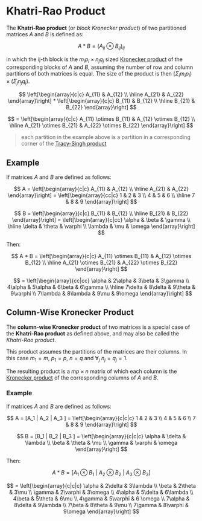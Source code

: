 # Khatri-Rao Product

The **Khatri-Rao product** (or _block Kronecker product_) of two partitioned matrices $A$ and $B$ is defined as:

$$
A * B = (A_{ij} \otimes B_{ij})_{ij}
$$

in which the ij-th block is the $m_i p_i \times n_j q_j$ sized [Kronecker product](https://github.com/damianc/math-notes/blob/master/matrices/kronecker-product.md) of the corresponding blocks of $A$ and $B$, assuming the number of row and column partitions of both matrices is equal. The size of the product is then $(\Sigma_i m_i p_i) \times (\Sigma_j n_j q_j)$.

$$
\left[\begin{array}{c|c}
A_{11} & A_{12}
\\
\hline
A_{21} & A_{22}
\end{array}\right] * \left[\begin{array}{c|c}
B_{11} & B_{12}
\\
\hline
B_{21} & B_{22}
\end{array}\right]
$$

$$
= \left[\begin{array}{c|c}
A_{11} \otimes B_{11} & A_{12} \otimes B_{12}
\\
\hline
A_{21} \otimes B_{21} & A_{22} \otimes B_{22}
\end{array}\right]
$$

> each partition in the example above is a partition in a corresponding corner of the [Tracy-Singh product](https://github.com/damianc/math-notes/blob/master/matrices/tracy-singh-product.md)

## Example

If matrices $A$ and $B$ are defined as follows:

$$
A = \left[\begin{array}{c|c}
A_{11} & A_{12}
\\
\hline
A_{21} & A_{22}
\end{array}\right] = \left[\begin{array}{cc|c}
1 & 2 & 3
\\
4 & 5 & 6
\\
\hline
7 & 8 & 9
\end{array}\right]
$$

$$
B = \left[\begin{array}{c|c}
B_{11} & B_{12}
\\
\hline
B_{21} & B_{22}
\end{array}\right] = \left[\begin{array}{c|cc}
\alpha & \beta & \gamma
\\
\hline
\delta & \theta & \varphi
\\
\lambda & \mu & \omega
\end{array}\right]
$$

Then:

$$
A * B = \left[\begin{array}{c|c}
A_{11} \otimes B_{11} & A_{12} \otimes B_{12}
\\
\hline
A_{21} \otimes B_{21} & A_{22} \otimes B_{22}
\end{array}\right]
$$

$$
= \left[\begin{array}{cc|cc}
\alpha & 2\alpha & 3\beta & 3\gamma
\\
4\alpha & 5\alpha & 6\beta & 6\gamma
\\
\hline
7\delta & 8\delta & 9\theta & 9\varphi
\\
7\lambda & 8\lambda & 9\mu & 9\omega
\end{array}\right]
$$

## Column-Wise Kronecker Product

The **column-wise Kronecker product** of two matrices is a special case of the **Khatri-Rao product** as defined above, and may also be called the _Khatri-Rao product_.

This product assumes the partitions of the matrices are their columns. In this case $m_1 = m$, $p_1 = p$, $n=q$ and $\forall_j \ n_j = q_j = 1$.

The resulting product is a $mp \times n$ matrix of which each column is the [Kronecker product](https://github.com/damianc/math-notes/blob/master/matrices/kronecker-product.md) of the corresponding columns of $A$ and $B$.

### Example

If matrices $A$ and $B$ are defined as follows:

$$
A = [A_1 | A_2 | A_3 ] = \left[\begin{array}{c|c|c}
1 & 2 & 3
\\
4 & 5 & 6
\\
7 & 8 & 9
\end{array}\right]
$$

$$
B = [B_1 | B_2 | B_3 ] = \left[\begin{array}{c|c|c}
\alpha & \delta & \lambda
\\
\beta & \theta & \mu
\\
\gamma & \varphi & \omega
\end{array}\right]
$$

Then:

$$
A * B = [ A_1 \otimes B_1 \ | \ A_2 \otimes B_2 \ | \ A_3 \otimes B_3 ]
$$

$$
= \left[\begin{array}{c|c|c}
\alpha & 2\delta & 3\lambda
\\
\beta & 2\theta & 3\mu
\\
\gamma & 2\varphi & 3\omega
\\
4\alpha & 5\delta & 6\lambda
\\
4\beta & 5\theta & 6\mu
\\
4\gamma & 5\varphi & 6 \omega
\\
7\alpha & 8\delta & 9\lambda
\\
7\beta & 8\theta & 9\mu
\\
7\gamma & 8\varphi & 9\omega
\end{array}\right]
$$
